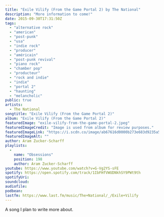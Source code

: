 ```yaml
---
title: "Exile Vilify (From the Game Portal 2) by The National"
description: "More information to come!"
date: 2015-09-30T17:31:50Z
tags:
  - "alternative rock"
  - "american"
  - "post-punk"
  - "usa"
  - "indie rock"
  - "producer"
  - "américain"
  - "post-punk revival"
  - "piano rock"
  - "chamber pop"
  - "producteur"
  - "rock and indie"
  - "indie"
  - "portal 2"
  - "haunting"
  - "melancholic"
public: true
artists:
  - The National
songtitle: "Exile Vilify (From the Game Portal 2)"
album: "Exile Vilify (From the Game Portal 2)"
featuredImage: "exile-vilify-from-the-game-portal-2.jpeg"
featuredImageCredit: "Image is used from album for review purposes."
featuredImageLink: "https://i.scdn.co/image/ab67616d0000b273e683d9235a54d139d258a5ab"
featuredImageAlt: ""
author: Aram Zucker-Scharff
playlists:
  -
    name: "Obsessions"
    position: 198
    author: Aram Zucker-Scharff
youtube: https://www.youtube.com/watch?v=G-Vg2YS-sFE
spotify: https://open.spotify.com/track/1IbFHfVWUDNkhSY9PWt9th
spotifyUri: 
soundcloud:
audiofile:
podbean:
lastfm: https://www.last.fm/music/The+National/_/Exile+Vilify
---
```


A song I plan to write more about.
		